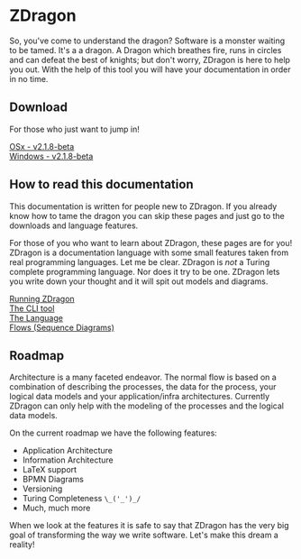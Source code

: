 ﻿# ZDragon

So, you've come to understand the dragon? Software is a monster waiting to be tamed. It's a a
dragon. A Dragon which breathes fire, runs in circles and can defeat the best of knights; but don't
worry, ZDragon is here to help you out. With the help of this tool you will have your documentation
in order in no time.

## Download

For those who just want to jump in!

[OSx - v2.1.8-beta](https://github.com/Baudin999/ZDragon.NET/releases/download/v2.1.8-beta/ckc)<br />
[Windows - v2.1.8-beta](https://github.com/Baudin999/ZDragon.NET/releases/download/v2.1.8-beta/ckc.exe)

## How to read this documentation

This documentation is written for people new to ZDragon. If you already know how to tame the dragon
you can skip these pages and just go to the downloads and language features.

For those of you who want to learn about ZDragon, these pages are for you! ZDragon is a
documentation language with some small features taken from real programming languages. Let me be
clear. ZDragon is _not_ a Turing complete programming language. Nor does it try to be one. ZDragon
lets you write down your thought and it will spit out models and diagrams.

[Running ZDragon](./running_zdragon.md)<br />[The CLI tool](./cli.html) <br />
[The Language](./language.html) <br /> [Flows (Sequence Diagrams)](./flows.html) <br />

## Roadmap

Architecture is a many faceted endeavor. The normal flow is based on a combination of describing the
processes, the data for the process, your logical data models and your application/infra
architectures. Currently ZDragon can only help with the modeling of the processes and the logical
data models.

On the current roadmap we have the following features:

- Application Architecture
- Information Architecture
- LaTeX support
- BPMN Diagrams
- Versioning
- Turing Completeness `\_('_')_/`
- Much, much more

When we look at the features it is safe to say that ZDragon has the very big goal of transforming
the way we write software. Let's make this dream a reality!
